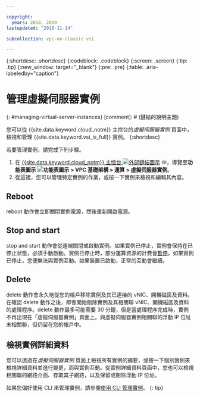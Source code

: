 ```yaml
---

copyright:
  years: 2018, 2019
lastupdated: "2018-11-14"

subcollection: vpc-on-classic-vsi

---
```


{:shortdesc: .shortdesc}
{:codeblock: .codeblock}
{:screen: .screen}
{:tip: .tip}
{:new_window: target="_blank"}
{:pre: .pre}
{:table: .aria-labeledby="caption"}

# 管理虛擬伺服器實例
{: #managing-virtual-server-instances}
[comment]: # (鏈結的說明主題)

您可以從 {{site.data.keyword.cloud_notm}} 主控台的*虛擬伺服器實例* 頁面中，檢視和管理 {{site.data.keyword.vsi_is_full}} 實例。
{:shortdesc}

若要管理實例，請完成下列步驟。
1. 在 [{{site.data.keyword.cloud_notm}} 主控台 ![外部鏈結圖示](../icons/launch-glyph.svg "外部鏈結圖示")](https://console.cloud.ibm.com/vpc) 中，導覽至**功能表圖示 ![功能表圖示](../icons/icon_hamburger.svg) > VPC 基礎架構 > 運算 > 虛擬伺服器實例**。
2. 從這裡，您可以管理特定實例的作業，或按一下實例來檢視和編輯其內容。

## Reboot

reboot 動作會立即關閉實例電源，然後重新開啟電源。

## Stop and start

stop and start 動作會從遠端關閉或啟動實例。如果實例已停止，實例會保持在已停止狀態，必須手動啟動。實例已停止時，部分運算資源的計費會[暫停](/docs/vpc-on-classic?topic=vpc-on-classic-pricing-for-virtual-servers-for-vpc#suspend-billing)。如果實例已停止，您便無法與實例互動。如果裝置已啟動，正常的互動會繼續。

## Delete

delete 動作會永久地從您的帳戶移除實例及其已連接的 vNIC、開機磁區及資料。在確認 delete 動作之後，即會開始刪除實例及其相關聯 vNIC、開機磁區及資料的處理程序。delete 動作最多可能需要 30 分鐘，但是當處理程序完成時，實例不再出現在「虛擬伺服器實例」頁面上。與虛擬伺服器實例相關聯的浮動 IP 位址未相關聯，但仍留在您的帳戶中。

## 檢視實例詳細資料
您可以透過在*虛擬伺服器實例* 頁面上檢視所有實例的摘要，或按一下個別實例來檢視詳細資料並進行變更，而與實例互動。從實例詳細資料頁面中，您也可以檢視相關聯的網路介面、存取其子網路，以及保留或刪除浮動 IP 位址。

如果您偏好使用 CLI 來管理實例，請參閱[使用 CLI 管理實例](/docs/vpc-on-classic-vsi?topic=vpc-on-classic-vsi-managing-virtual-servers-cli#managing-virtual-servers-cli)。
{: tip}
